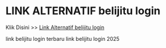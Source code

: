 # LINK ALTERNATIF belijitu login

Klik Disini >> <a href="https://linksto.pages.dev/">Link Alternatif belijitu login </a>

link belijitu login terbaru
link belijitu login 2025
